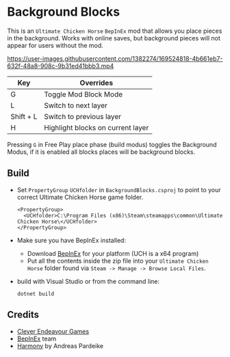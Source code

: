 # Background Blocks
This is an `Ultimate Chicken Horse` `BepInEx` mod that allows you place pieces in the background.
Works with online saves, but background pieces will not appear for users without the mod.

https://user-images.githubusercontent.com/1382274/169524818-4b661eb7-632f-48a8-908c-9b31ed41bbb3.mp4


| Key          |  Overrides                         |
| ---          |                                --- |
| G            | Toggle Mod Block Mode              |
| L            | Switch to next layer               |
| Shift + L    | Switch to previous layer           |
| H            | Highlight blocks on current layer  |



Pressing `G` in Free Play place phase (build modus) toggles the Background Modus, if it is enabled all blocks places will be background blocks.

## Build
- Set `PropertyGroup` `UCHfolder` in `BackgroundBlocks.csproj` to point to your correct Ultimate Chicken Horse game folder.

      <PropertyGroup>
        <UCHfolder>C:\Program Files (x86)\Steam\steamapps\common\Ultimate Chicken Horse\</UCHfolder>
      </PropertyGroup>

- Make sure you have BepInEx installed:
  - Download [BepInEx](https://github.com/BepInEx/BepInEx/releases) for your platform (UCH is a x64 program)
  - Put all the contents inside the zip file into your `Ultimate Chicken Horse` folder found via `Steam -> Manage -> Browse Local Files`.


- build with Visual Studio or from the command line:

      dotnet build


## Credits
- [Clever Endeavour Games](https://www.cleverendeavourgames.com/)
- [BepInEx](https://github.com/BepInEx/BepInEx) team
- [Harmony](https://github.com/pardeike/Harmony) by Andreas Pardeike
